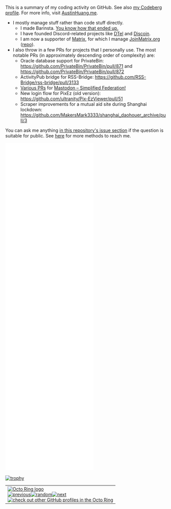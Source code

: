 This is a summary of my coding activity on GitHub. See also [my Codeberg profile](https://codeberg.org/austinhuang). For more info, visit [AustinHuang.me](https://austinhuang.me).

* I mostly manage stuff rather than code stuff directly.
  * I made Barinsta. [You know how that ended up.](https://austinhuang.me/barinsta)
  * I have founded Discord-related projects like [DTel](https://github.com/dtel-hq/dtel) and [Discoin](https://github.com/discoin).
  * I am now a supporter of [Matrix](https://matrix.org), for which I manage [JoinMatrix.org](https://joinmatrix.org) ([repo](https://github.com/austinhuang0131/joinmatrix)).
* I also throw in a few PRs for projects that I personally use. The most notable PRs (in approximately descending order of complexity) are:
  * Oracle database support for PrivateBin: https://github.com/PrivateBin/PrivateBin/pull/871 and https://github.com/PrivateBin/PrivateBin/pull/872
  * ActivityPub bridge for RSS-Bridge: https://github.com/RSS-Bridge/rss-bridge/pull/3133
  * [Various PRs](https://github.com/rugk/mastodon-simplified-federation/pulls?q=is%3Apr+author%3Aaustinhuang0131) for [Mastodon – Simplified Federation!](https://github.com/rugk/mastodon-simplified-federation)
  * New login flow for PixEz (old version): https://github.com/ultranity/Pix-EzViewer/pull/51
  * Scraper improvements for a mutual aid site during Shanghai lockdown: https://github.com/MakersMark3333/shanghai_daohouer_archive/pull/3
 
You can ask me anything [in this repository's issue section](https://github.com/austinhuang0131/austinhuang0131/issues) if the question is suitable for public. See [here](https://austinhuang.me/#contact-me) for more methods to reach me.
 
![metrics](https://github.com/austinhuang0131/austinhuang0131/blob/master/github-metrics.svg)

[![trophy](https://github-profile-trophy.vercel.app/?username=austinhuang0131&theme=darkhub&row=2&column=4)](https://github.com/ryo-ma/github-profile-trophy)

<table><tbody><tr><td><a href="https://octo-ring.com/"><img src="https://octo-ring.com/static/img/widget/top.png" width="99%" alt="Octo Ring logo" align="top"></a><br><a href="https://octo-ring.com/p/austinhuang0131/prev"><img src="https://octo-ring.com/static/img/widget/prev.png" width="33%" alt="previous" align="top" title="previous profile"></a><a href="https://octo-ring.com/p/austinhuang0131/random"><img src="https://octo-ring.com/static/img/widget/random.png" width="33%" alt="random" align="top" title="random profile"></a><a href="https://octo-ring.com/p/austinhuang0131/next"><img src="https://octo-ring.com/static/img/widget/next.png" width="33%" alt="next" align="top" title="next profile"></a><br><a href="https://octo-ring.com/"><img src="https://octo-ring.com/static/img/widget/bottom.png" width="99%" alt="check out other GitHub profiles in the Octo Ring" align="top"></a></td></tr></tbody></table>

